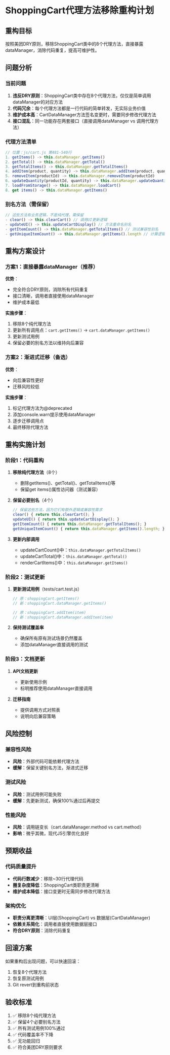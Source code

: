 # ShoppingCart代理方法移除重构计划

## 重构目标
按照美团DRY原则，移除ShoppingCart类中的8个代理方法，直接暴露dataManager，消除代码重复，提高可维护性。

## 问题分析

### 当前问题
1. **违反DRY原则**：ShoppingCart类中存在8个代理方法，仅仅是简单调用dataManager的对应方法
2. **代码冗余**：每个代理方法都是一行代码的简单转发，无实际业务价值
3. **维护成本高**：CartDataManager方法签名变更时，需要同步修改代理方法
4. **接口混乱**：同一功能存在两套接口（直接调用dataManager vs 调用代理方法）

### 代理方法清单
```javascript
// 位置：js/cart.js 第481-540行
1. getItems() -> this.dataManager.getItems()
2. getTotal() -> this.dataManager.getTotal()
3. getTotalItems() -> this.dataManager.getTotalItems()
4. addItem(product, quantity) -> this.dataManager.addItem(product, quantity)
5. removeItem(productId) -> this.dataManager.removeItem(productId)
6. updateQuantity(productId, quantity) -> this.dataManager.updateQuantity(productId, quantity)
7. loadFromStorage() -> this.dataManager.loadCart()
8. get items() -> this.dataManager.getItems()
```

### 别名方法（需保留）
```javascript
// 这些方法有业务逻辑，不是纯代理，需保留
- clear() -> this.clearCart() // 调用UI更新逻辑
- updateUI() -> this.updateCartDisplay() // 方法重命名别名
- getItemCount() -> this.dataManager.getTotalItems() // 测试兼容性别名
- getUniqueItemCount() -> this.dataManager.getItems().length // 计算逻辑
```

## 重构方案设计

### 方案1：直接暴露dataManager（推荐）
**优势**：
- 完全符合DRY原则，消除所有代码重复
- 接口清晰，调用者直接使用dataManager
- 维护成本最低

**实施步骤**：
1. 移除8个纯代理方法
2. 更新所有调用点：`cart.getItems()` → `cart.dataManager.getItems()`
3. 更新测试用例
4. 保留必要的别名方法以维持向后兼容

### 方案2：渐进式迁移（备选）
**优势**：
- 向后兼容性更好
- 迁移风险较低

**实施步骤**：
1. 标记代理方法为@deprecated
2. 添加console.warn提示使用dataManager
3. 逐步迁移调用点
4. 最终移除代理方法

## 重构实施计划

### 阶段1：代码重构
1. **移除纯代理方法**（8个）
   - 删除getItems()、getTotal()、getTotalItems()等
   - 保留get items()属性访问器（测试兼容）

2. **保留必要别名**（4个）
   ```javascript
   // 保留这些方法，因为它们有额外逻辑或兼容性需求
   clear() { return this.clearCart(); }
   updateUI() { return this.updateCartDisplay(); }
   getItemCount() { return this.dataManager.getTotalItems(); }
   getUniqueItemCount() { return this.dataManager.getItems().length; }
   ```

3. **更新内部调用**
   - updateCartCount()中：`this.dataManager.getTotalItems()`
   - updateCartTotal()中：`this.dataManager.getTotal()`
   - renderCartItems()中：`this.dataManager.getItems()`

### 阶段2：测试更新
1. **更新测试用例**（tests/cart.test.js）
   ```javascript
   // 原：shoppingCart.getItems()
   // 新：shoppingCart.dataManager.getItems()
   
   // 原：shoppingCart.addItem(item)
   // 新：shoppingCart.dataManager.addItem(item)
   ```

2. **保持测试覆盖率**
   - 确保所有原有测试场景仍然覆盖
   - 添加dataManager直接调用的测试

### 阶段3：文档更新
1. **API文档更新**
   - 更新使用示例
   - 标明推荐使用dataManager直接调用

2. **迁移指南**
   - 提供调用方式对照表
   - 说明向后兼容策略

## 风险控制

### 兼容性风险
- **风险**：外部代码可能依赖代理方法
- **缓解**：保留关键别名方法，渐进式迁移

### 测试风险
- **风险**：测试用例可能失败
- **缓解**：先更新测试，确保100%通过后再提交

### 性能风险
- **风险**：调用链变长（cart.dataManager.method vs cart.method）
- **影响**：微乎其微，现代JS引擎优化良好

## 预期收益

### 代码质量提升
- **代码行数减少**：移除~30行代理代码
- **圈复杂度降低**：ShoppingCart类职责更清晰
- **维护成本降低**：接口变更时无需同步修改代理方法

### 架构优化
- **职责分离更清晰**：UI层(ShoppingCart) vs 数据层(CartDataManager)
- **依赖关系简化**：调用者直接使用数据层接口
- **符合DRY原则**：消除代码重复

## 回滚方案
如果重构后出现问题，可以快速回滚：
1. 恢复8个代理方法
2. 恢复原测试用例
3. Git revert到重构前状态

## 验收标准
1. ✅ 移除8个纯代理方法
2. ✅ 保留4个必要别名方法
3. ✅ 所有测试用例100%通过
4. ✅ 代码覆盖率不下降
5. ✅ 无功能回归
6. ✅ 符合美团DRY原则要求